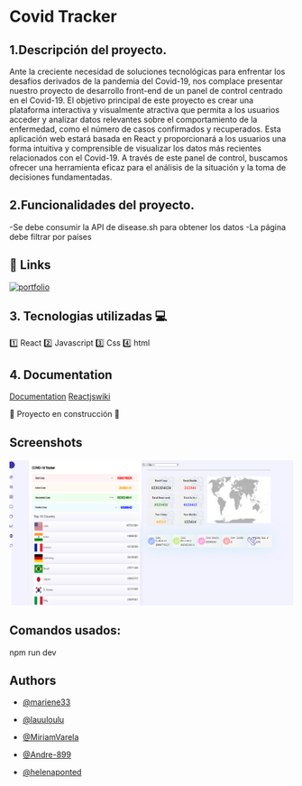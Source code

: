
# Covid Tracker

## 1.Descripción del proyecto.
Ante la creciente necesidad de soluciones tecnológicas para enfrentar los desafíos derivados de la pandemia del Covid-19, nos complace presentar nuestro proyecto de desarrollo front-end de un panel de control centrado en el Covid-19. El objetivo principal de este proyecto es crear una plataforma interactiva y visualmente atractiva que permita a los usuarios acceder y analizar datos relevantes sobre el comportamiento de la enfermedad, como el número de casos confirmados y recuperados. Esta aplicación web estará basada en React y proporcionará a los usuarios una forma intuitiva y comprensible de visualizar los datos más recientes relacionados con el Covid-19. A través de este panel de control, buscamos ofrecer una herramienta eficaz para el análisis de la situación y la toma de decisiones fundamentadas.

## 2.Funcionalidades del proyecto.
-Se debe consumir la API de disease.sh para obtener los datos
-La página debe filtrar por países


## 🔗 Links
[![portfolio](https://img.shields.io/badge/my_portfolio-000?style=for-the-badge&logo=ko-fi&logoColor=white)](https://github.com/lauuloulu/covidtracker)

## 3. Tecnologias utilizadas 💻
	
1️⃣ React
2️⃣ Javascript
3️⃣ Css
4️⃣ html

## 4. Documentation

[Documentation](https://disease.sh/docs/)
[Reactjswiki](https://www.reactjs.wiki/como-puedes-inicializar-un-proyecto-de-react-desde-cero)

🚧 Proyecto en construcción 🚧



## Screenshots

![App Screenshot](.\src\assets\project.png)

## Comandos usados: 
npm run dev

## Authors

- [@mariene33](https://github.com/mariene33)

- [@lauuloulu](https://github.com/lauuloulu)

- [@MiriamVarela](https://github.com/MiriamVarela)

- [@Andre-899](https://github.com/Andre-889)

- [@helenaponted](https://github.com/helenaponted)



